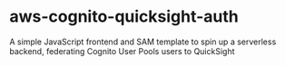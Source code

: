 # aws-cognito-quicksight-auth
A simple JavaScript frontend and SAM template to spin up a serverless backend, federating Cognito User Pools users to QuickSight

